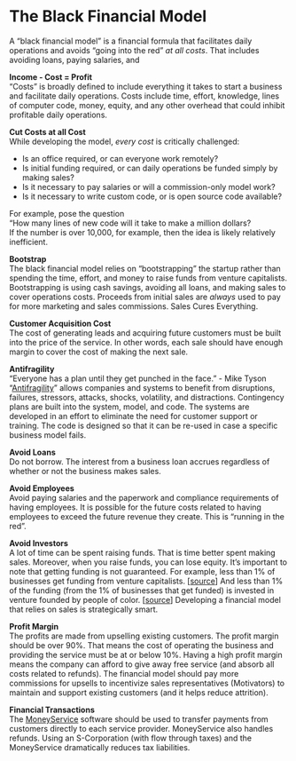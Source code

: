 # **The Black Financial Model**

A “black financial model” is a financial formula that facilitates daily operations and avoids “going into the red” *at all costs*. That includes avoiding loans, paying salaries, and 

**Income \- Cost \= Profit**  
“Costs” is broadly defined to include everything it takes to start a business and facilitate daily operations. Costs include time, effort, knowledge, lines of computer code, money, equity, and any other overhead that could inhibit profitable daily operations.

**Cut Costs at all Cost**  
While developing the model, *every cost* is critically challenged:

* Is an office required, or can everyone work remotely?  
* Is initial funding required, or can daily operations be funded simply by making sales?  
* Is it necessary to pay salaries or will a commission-only model work?  
* Is it necessary to write custom code, or is open source code available?

For example, pose the question   
“How many lines of new code will it take to make a million dollars?  
If the number is over 10,000, for example, then the idea is likely relatively inefficient.

**Bootstrap**  
The black financial model relies on “bootstrapping” the startup rather than spending the time, effort, and money to raise funds from venture capitalists. Bootstrapping is using cash savings, avoiding all loans, and making sales to cover operations costs. Proceeds from initial sales are *always* used to pay for more marketing and sales commissions. Sales Cures Everything.

**Customer Acquisition Cost**  
The cost of generating leads and acquiring future customers must be built into the price of the service. In other words, each sale should have enough margin to cover the cost of making the next sale.

**Antifragility**  
“Everyone has a plan until they get punched in the face.” \- Mike Tyson  
“[Antifragility](https://www.resultist.com/blog/is-your-revenue-strategy-antifragile)” allows companies and systems to benefit from disruptions, failures, stressors, attacks, shocks, volatility, and distractions. Contingency plans are built into the system, model, and code. The systems are developed in an effort to eliminate the need for customer support or training. The code is designed so that it can be re-used in case a specific business model fails.

**Avoid Loans**  
Do not borrow. The interest from a business loan accrues regardless of whether or not the business makes sales.

**Avoid Employees**  
Avoid paying salaries and the paperwork and compliance requirements of having employees. It is possible for the future costs related to having employees to exceed the future revenue they create. This is “running in the red”.

**Avoid Investors**  
A lot of time can be spent raising funds. That is time better spent making sales. Moreover, when you raise funds, you can lose equity. It’s important to note that getting funding is not guaranteed. For example, less than 1% of businesses get funding from venture capitalists. \[[source](https://hbr.org/2013/05/six-myths-about-venture-capitalists)\] And less than 1% of the funding (from the 1% of businesses that get funded) is invested in venture founded by people of color. \[[source](https://www.forbes.com/sites/forbesnonprofitcouncil/2018/02/15/founders-and-venture-capital-racism-is-costing-us-billions/#5959203f2e4a)\] Developing a financial model that relies on sales is strategically smart.

**Profit Margin**  
The profits are made from upselling existing customers. The profit margin should be over 90%. That means the cost of operating the business and providing the service must be at or below 10%. Having a high profit margin means the company can afford to give away free service (and absorb all costs related to refunds). The financial model should pay more commissions for upsells to incentivize sales representatives (Motivators) to maintain and support existing customers (and it helps reduce attrition).

**Financial Transactions**  
The [MoneyService](https://bitbucket.org/AliasAPI/moneyservice/src/master/) software should be used to transfer payments from customers directly to each service provider. MoneyService also handles refunds. Using an S-Corporation (with flow through taxes) and the MoneyService dramatically reduces tax liabilities.

